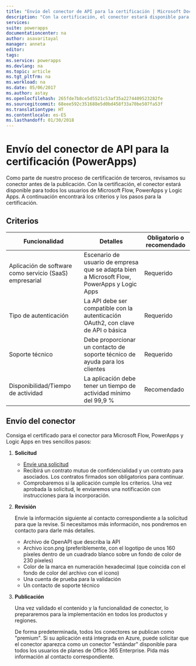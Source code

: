 ```yaml
---
title: "Envío del conector de API para la certificación | Microsoft Docs"
description: "Con la certificación, el conector estará disponible para todos los usuarios de Microsoft Flow, PowerApps y Logic Apps."
services: 
suite: powerapps
documentationcenter: na
author: asavaritayal
manager: anneta
editor: 
tags: 
ms.service: powerapps
ms.devlang: na
ms.topic: article
ms.tgt_pltfrm: na
ms.workload: na
ms.date: 05/06/2017
ms.author: astay
ms.openlocfilehash: 265fde7b8ce5d5521c53af35a2274409523282fe
ms.sourcegitcommit: 68eee592c351688e5d0bd458f33a70be507fa53f
ms.translationtype: HT
ms.contentlocale: es-ES
ms.lasthandoff: 01/30/2018
---
```

# <a name="submit-for-certification-as-an-api-connector-powerapps"></a>Envío del conector de API para la certificación (PowerApps)
Como parte de nuestro proceso de certificación de terceros, revisamos su conector antes de la publicación. Con la certificación, el conector estará disponible para todos los usuarios de Microsoft Flow, PowerApps y Logic Apps. A continuación encontrará los criterios y los pasos para la certificación.

## <a name="criteria"></a>Criterios
| Funcionalidad | Detalles | Obligatorio o recomendado |
| --- | --- | --- |
| Aplicación de software como servicio (SaaS) empresarial |Escenario de usuario de empresa que se adapta bien a Microsoft Flow, PowerApps y Logic Apps |Requerido |
| Tipo de autenticación |La API debe ser compatible con la autenticación OAuth2, con clave de API o básica |Requerido |
| Soporte técnico |Debe proporcionar un contacto de soporte técnico de ayuda para los clientes |Requerido |
| Disponibilidad/Tiempo de actividad |La aplicación debe tener un tiempo de actividad mínimo del 99,9 % |Recomendado |

## <a name="submitting-your-connector"></a>Envío del conector
Consiga el certificado para el conector para Microsoft Flow, PowerApps y Logic Apps en tres sencillos pasos:

1. **Solicitud**
   
   * [Envíe una solicitud](https://go.microsoft.com/fwlink/?linkid=848754)
   * Recibirá un contrato mutuo de confidencialidad y un contrato para asociados. Los contratos firmados son obligatorios para continuar.
   * Comprobaremos si la aplicación cumple los criterios. Una vez aprobada la solicitud, le enviaremos una notificación con instrucciones para la incorporación.
2. **Revisión**
   
    Envíe la información siguiente al contacto correspondiente a la solicitud para que la revise. Si necesitamos más información, nos pondremos en contacto para darle más detalles.
   
   * Archivo de OpenAPI que describa la API
   * Archivo icon.png (preferiblemente, con el logotipo de unos 160 píxeles dentro de un cuadrado blanco sobre un fondo de color de 230 píxeles)
   * Color de la marca en numeración hexadecimal (que coincida con el fondo de color del archivo con el icono)
   * Una cuenta de prueba para la validación
   * Un contacto de soporte técnico
3. **Publicación**
   
    Una vez validado el contenido y la funcionalidad de conector, lo prepararemos para la implementación en todos los productos y regiones. 
   
    De forma predeterminada, todos los conectores se publican como "premium". Si su aplicación está integrada en Azure, puede solicitar que el conector aparezca como un conector "estándar" disponible para todos los usuarios de planes de Office 365 Enterprise. Pida más información al contacto correspondiente.

